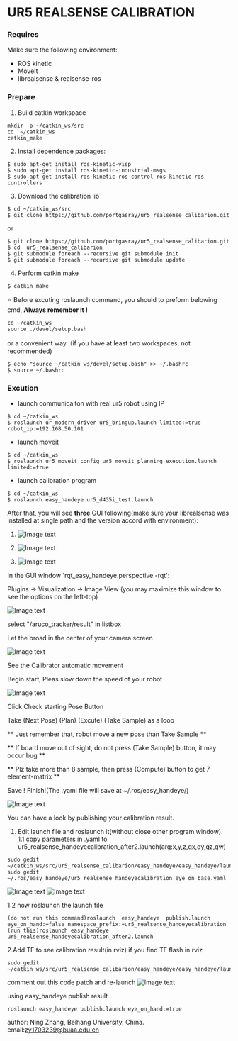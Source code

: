 # UR5 REALSENSE CALIBRATION


### Requires

Make sure the following environment:

* ROS kinetic
* MoveIt 
* librealsense & realsense-ros

### Prepare
1. Build catkin workspace

```
mkdir -p ~/catkin_ws/src
cd  ~/catkin_ws
catkin_make
```

2. Install dependence packages:

```
$ sudo apt-get install ros-kinetic-visp
$ sudo apt-get install ros-kinetic-industrial-msgs
$ sudo apt-get install ros-kinetic-ros-control ros-kinetic-ros-controllers
```


3. Download the calibration lib
```
$ cd ~/catkin_ws/src
$ git clone https://github.com/portgasray/ur5_realsense_calibarion.git
```
or
```
$ git clone https://github.com/portgasray/ur5_realsense_calibarion.git
$ cd  ur5_realsense_calibarion
$ git submodule foreach --recursive git submodule init
$ git submodule foreach --recursive git submodule update
```
4. Perform catkin make
```
$ catkin_make
```

:star: Before excuting roslaunch command, you should to preform belowing cmd, **Always remember it !**

```
cd ~/catkin_ws
source ./devel/setup.bash
```
or a convenient way（if you have at least two workspaces, not recommended)
```
$ echo "source ~/catkin_ws/devel/setup.bash" >> ~/.bashrc
$ source ~/.bashrc
```
### Excution

* launch communicaiton with real ur5 robot using IP
```
$ cd ~/catkin_ws
$ roslaunch ur_modern_driver ur5_bringup.launch limited:=true robot_ip:=192.168.50.101
```

* launch moveit 
```
$ cd ~/catkin_ws
$ roslaunch ur5_moveit_config ur5_moveit_planning_execution.launch limited:=true
```
* launch calibration program
```
$ cd ~/catkin_ws
$ roslaunch easy_handeye ur5_d435i_test.launch
```

After that, you will see **three** GUI following(make sure your librealsense was installed at single path and the version accord with environment):

1. ![Image text](./images/automatic_movement.png)

2. ![Image text](./images/easy_handeye.png)

3. ![Image text](./images/rviz.png)

In the GUI window 'rqt_easy_handeye.perspective -rqt': 

Plugins ->  Visualization -> Image View
(you may maximize this window to see the options on the left-top)

![Image text](./images/rqt_image_viewer.jpg)

select "/aruco_tracker/result" in listbox

Let the  broad in the center of your camera screen

![Image text](./images/center_of_screen.jpg)

See the Calibrator automatic movement 

Begin start, Pleas slow down the speed of your robot

![Image text](./images/automatic_movement.png)

Click Check starting Pose Button

Take (Next Pose) (Plan) (Excute) (Take Sample) as a loop

** Just remember that, robot move a new pose than Take  Sample **

** If board move out of sight, do not press (Take Sample) button, it may occur bug **

** Plz take more than 8 sample, then press (Compute) button to get 7-element-matrix **

 Save ! Finish!(The .yaml file will save at ~/.ros/easy_handeye/)

![Image text](./images/loop.png)

You can have a look by publishing your calibration result.

1. Edit launch file and roslaunch it(without close other program window).
 1.1 copy parameters in .yaml to ur5_realsense_handeyecalibration_after2.launch(arg:x,y,z,qx,qy,qz,qw)
 ```
 sudo gedit ~/catkin_ws/src/ur5_realsense_calibarion/easy_handeye/easy_handeye/launch/ur5_realsense_handeyecalibration_after2.launch
 sudo gedit ~/.ros/easy_handeye/ur5_realsense_handeyecalibration_eye_on_base.yaml
 ```
 ![Image text](./images/copy_matrix_to_launch1.png)
 ![Image text](./images/copy_matrix_to_launch2.png)
 
 1.2 now roslaunch the launch file
```
(do not run this command)roslaunch  easy_handeye  publish.launch eye_on_hand:=false namespace_prefix:=ur5_realsense_handeyecalibration
(run this)roslaunch easy_handeye ur5_realsense_handeyecalibration_after2.launch 
```
2.Add TF to see calibration result(in rviz)
 if you find TF flash in rviz
```
sudo gedit ~/catkin_ws/src/ur5_realsense_calibarion/easy_handeye/easy_handeye/launch/calibrate.launch
```
comment out this code patch and re-launch
![Image text](./images/calibrate_launch_comment_out.png)

using easy_handeye publish result

```
roslaunch easy_handeye publish.launch eye_on_hand:=true

```


author: Ning Zhang, Beihang University, China.
email:zy1703239@buaa.edu.cn
